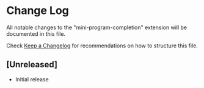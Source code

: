 # Change Log

All notable changes to the "mini-program-completion" extension will be documented in this file.

Check [Keep a Changelog](http://keepachangelog.com/) for recommendations on how to structure this file.

## [Unreleased]

- Initial release
